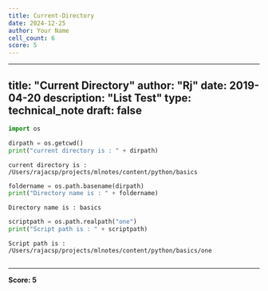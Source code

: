 ```yaml
---
title: Current-Directory
date: 2024-12-25
author: Your Name
cell_count: 6
score: 5
---
```


---
title: "Current Directory"
author: "Rj"
date: 2019-04-20
description: "List Test"
type: technical_note
draft: false
---

```python
import os
```


```python
dirpath = os.getcwd()
print("current directory is : " + dirpath)
```

    current directory is : /Users/rajacsp/projects/mlnotes/content/python/basics



```python
foldername = os.path.basename(dirpath)
print("Directory name is : " + foldername)
```

    Directory name is : basics



```python
scriptpath = os.path.realpath("one")
print("Script path is : " + scriptpath)
```

    Script path is : /Users/rajacsp/projects/mlnotes/content/python/basics/one



```python

```


---
**Score: 5**